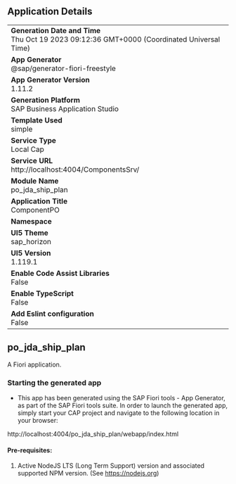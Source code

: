 ## Application Details
|               |
| ------------- |
|**Generation Date and Time**<br>Thu Oct 19 2023 09:12:36 GMT+0000 (Coordinated Universal Time)|
|**App Generator**<br>@sap/generator-fiori-freestyle|
|**App Generator Version**<br>1.11.2|
|**Generation Platform**<br>SAP Business Application Studio|
|**Template Used**<br>simple|
|**Service Type**<br>Local Cap|
|**Service URL**<br>http://localhost:4004/ComponentsSrv/
|**Module Name**<br>po_jda_ship_plan|
|**Application Title**<br>ComponentPO|
|**Namespace**<br>|
|**UI5 Theme**<br>sap_horizon|
|**UI5 Version**<br>1.119.1|
|**Enable Code Assist Libraries**<br>False|
|**Enable TypeScript**<br>False|
|**Add Eslint configuration**<br>False|

## po_jda_ship_plan

A Fiori application.

### Starting the generated app

-   This app has been generated using the SAP Fiori tools - App Generator, as part of the SAP Fiori tools suite.  In order to launch the generated app, simply start your CAP project and navigate to the following location in your browser:

http://localhost:4004/po_jda_ship_plan/webapp/index.html

#### Pre-requisites:

1. Active NodeJS LTS (Long Term Support) version and associated supported NPM version.  (See https://nodejs.org)


